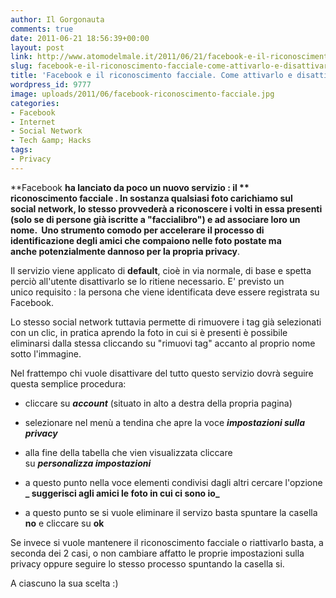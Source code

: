 ```yaml
---
author: Il Gorgonauta
comments: true
date: 2011-06-21 18:56:39+00:00
layout: post
link: http://www.atomodelmale.it/2011/06/21/facebook-e-il-riconoscimento-facciale-come-attivarlo-e-disattivarlo/
slug: facebook-e-il-riconoscimento-facciale-come-attivarlo-e-disattivarlo
title: 'Facebook e il riconoscimento facciale. Come attivarlo e disattivarlo. '
wordpress_id: 9777
image: uploads/2011/06/facebook-riconoscimento-facciale.jpg
categories:
- Facebook
- Internet
- Social Network
- Tech &amp; Hacks
tags:
- Privacy
---
```


**Facebook **ha lanciato da poco un nuovo servizio : il ** riconoscimento facciale **. In sostanza qualsiasi foto carichiamo sul social network, lo stesso provvederà a riconoscere i volti in essa presenti (solo se di persone già iscritte a "faccialibro") e ad associare loro un nome.  Uno strumento comodo per accelerare il processo di identificazione degli amici che compaiono nelle foto postate ma anche potenzialmente dannoso per la propria** privacy**.

Il servizio viene applicato di **default**, cioè in via normale, di base e spetta perciò all'utente disattivarlo se lo ritiene necessario. E' previsto un unico requisito : la persona che viene identificata deve essere registrata su Facebook.

Lo stesso social network tuttavia permette di rimuovere i tag già selezionati con un clic, in pratica aprendo la foto in cui si è presenti è possibile eliminarsi dalla stessa cliccando su "rimuovi tag" accanto al proprio nome sotto l'immagine.

Nel frattempo chi vuole disattivare del tutto questo servizio dovrà seguire questa semplice procedura:

	
  * cliccare su **_account_** (situato in alto a destra della propria pagina)

	
  * selezionare nel menù a tendina che apre la voce **_impostazioni sulla privacy_**

	
  * alla fine della tabella che vien visualizzata cliccare su **_personalizza impostazioni_**

	
  * a questo punto nella voce elementi condivisi dagli altri cercare l'opzione **_ suggerisci agli amici le foto in cui ci sono io_**

	
  * a questo punto se si vuole eliminare il servizo basta spuntare la casella **no** e cliccare su **ok**

Se invece si vuole mantenere il riconoscimento facciale o riattivarlo basta, a seconda dei 2 casi, o non cambiare affatto le proprie impostazioni sulla privacy oppure seguire lo stesso processo spuntando la casella si.

A ciascuno la sua scelta :)
